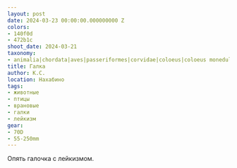 ```yaml
---
layout: post
date: 2024-03-23 00:00:00.000000000 Z
colors:
- 140f0d
- 472b1c
shoot_date: 2024-03-21
taxonomy:
- animalia|chordata|aves|passeriformes|corvidae|coloeus|coloeus monedula
title: Галка
author: К.С.
location: Нахабино
tags:
- животные
- птицы
- врановые
- галки
- лейкизм
gear:
- 70D
- 55-250mm
---
```

Опять галочка с лейкизмом.

